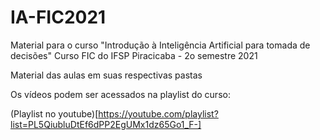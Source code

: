 # IA-FIC2021

Material para o curso "Introdução à Inteligência Artificial para tomada de decisões"
Curso FIC do IFSP Piracicaba - 2o semestre 2021

Material das aulas em suas respectivas pastas

Os vídeos podem ser acessados na playlist do curso:

(Playlist no youtube)[https://youtube.com/playlist?list=PL5QiubluDtEf6dPP2EgUMx1dz65Go1_F-]